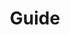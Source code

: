 ---
home: true
icon: lightbulb
title: Guide
heroImage: /ico.svg
heroText: dBet Top Guide
tagline: dBet.Top Guide. 
features:
  - title: Syber Connect
    icon: link
    details: TBD.
    link: /guide/syber-connect.html 
---